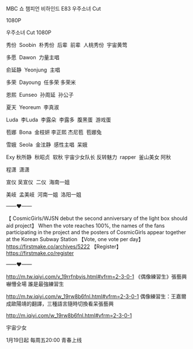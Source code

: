 
MBC 쇼 챔피언 비하인드 E83 우주소녀 Cut

1080P

우주소녀 Cut 1080P

秀份  Soobin  朴秀份  后辈  前辈  人桃秀份  宇宙黄莺

多愿  Dawon  力量主唱

俞延静  Yeonjung  主唱

多荣  Dayoung  任多荣  多荣米

恩熙  Eunseo  孙周延  孙公子

夏天  Yeoreum  李真淑

Luda  李Luda  李露朵  李露多  腹黑蛋  游戏蛋

苞娜  Bona  金枝妍  李正熙  杰尼苞  苞娜兔  

雪娥  Seola  金泫静  感性主唱  呆娥

Exy 秋所静  秋昭贞  软秋 宇宙少女队长 反转魅力  rapper  釜山美女 阿秋

程潇  潇潇

宣仪 吴宣仪  二仪  海南一姐

美岐  孟美岐  河南一姐  洛阳一姐

——♥——

【 CosmicGirls/WJSN debut the second anniversary of the light box should aid project】
When the vote reaches 100%, the names of the fans participating in the project and the posters of CosmicGirls appear together at the Korean Subway Station
【Vote, one vote per day】
https://firstmake.co/archives/5222
【Register】
https://firstmake.co/register

——♥——

http://m.tw.iqiyi.com/v_19rrfnbyis.html#vfrm=2-3-0-1 《偶像練習生》張藝興嚇懵全場 誰是最強練習生

http://m.tw.iqiyi.com/w_19rw8b6fnl.html#vfrm=2-3-0-1  偶像練習生：王嘉爾成歐陽靖的翻譯，三種語言隨時切換看呆張藝興

http://m.iqiyi.com/w_19rw8b6fnl.html#vfrm=2-3-0-1

宇宙少女

1月19日起 每周五20:00 青春上线
